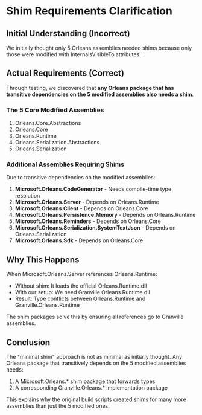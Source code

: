 # Shim Requirements Clarification

## Initial Understanding (Incorrect)
We initially thought only 5 Orleans assemblies needed shims because only those were modified with InternalsVisibleTo attributes.

## Actual Requirements (Correct)
Through testing, we discovered that **any Orleans package that has transitive dependencies on the 5 modified assemblies also needs a shim**.

### The 5 Core Modified Assemblies
1. Orleans.Core.Abstractions
2. Orleans.Core
3. Orleans.Runtime  
4. Orleans.Serialization.Abstractions
5. Orleans.Serialization

### Additional Assemblies Requiring Shims
Due to transitive dependencies on the modified assemblies:

1. **Microsoft.Orleans.CodeGenerator** - Needs compile-time type resolution
2. **Microsoft.Orleans.Server** - Depends on Orleans.Runtime
3. **Microsoft.Orleans.Client** - Depends on Orleans.Core
4. **Microsoft.Orleans.Persistence.Memory** - Depends on Orleans.Runtime
5. **Microsoft.Orleans.Reminders** - Depends on Orleans.Core
6. **Microsoft.Orleans.Serialization.SystemTextJson** - Depends on Orleans.Serialization
7. **Microsoft.Orleans.Sdk** - Depends on Orleans.Core

## Why This Happens

When Microsoft.Orleans.Server references Orleans.Runtime:
- Without shim: It loads the official Orleans.Runtime.dll
- With our setup: We need Granville.Orleans.Runtime.dll
- Result: Type conflicts between Orleans.Runtime and Granville.Orleans.Runtime

The shim packages solve this by ensuring all references go to Granville assemblies.

## Conclusion

The "minimal shim" approach is not as minimal as initially thought. Any Orleans package that transitively depends on the 5 modified assemblies needs:
1. A Microsoft.Orleans.* shim package that forwards types
2. A corresponding Granville.Orleans.* implementation package

This explains why the original build scripts created shims for many more assemblies than just the 5 modified ones.